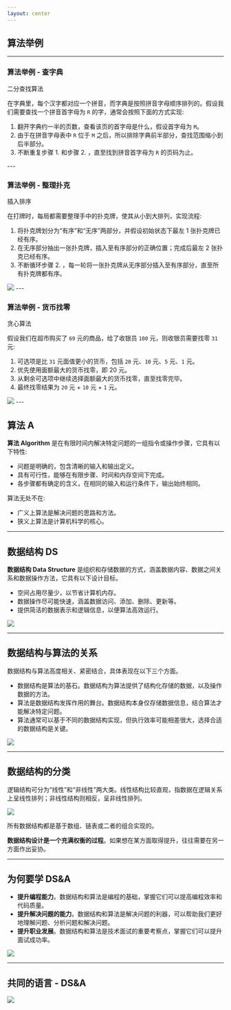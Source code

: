 ```yaml
---
layout: center
---
```


## 算法举例

---

### 算法举例 - 查字典

<div v-click="5"
  class="text-3xl absolute text-[#2B90B6] -z-1"
  v-motion
  :initial="{ x: 0, y: -50, opacity: 0}"
  :enter="{ x: 400, y: -50, opacity: 1, transition: { duration: 1000 } }">
    二分查找算法
</div>

在字典里，每个汉字都对应一个拼音，而字典是按照拼音字母顺序排列的。假设我们需要查找一个拼音首字母为 `R` 的字，通常会按照下面的方式实现:
1. 翻开字典约一半的页数，查看该页的首字母是什么，假设首字母为 `M`。
2. 由于在拼音字母表中 `R` 位于 `M` 之后，所以排除字典前半部分，查找范围缩小到后半部分。
3. 不断重复步骤 1. 和步骤 2. ，直至找到拼音首字母为 `R` 的页码为止。

<v-switch>
    <template #0> <img class="w-130 mx-auto" border="rounded" src="../images/example/bs_1.png"> </template>
    <template #1> <img class="w-130 mx-auto" border="rounded" src="../images/example/bs_2.png"> </template>
    <template #2> <img class="w-130 mx-auto" border="rounded" src="../images/example/bs_3.png"> </template>
    <template #3> <img class="w-130 mx-auto" border="rounded" src="../images/example/bs_4.png"> </template>
    <template #4> <img class="w-130 mx-auto" border="rounded" src="../images/example/bs_5.png"> </template>
    <template #5> <img class="w-130 mx-auto" border="rounded" src="../images/example/bs_5.png"> </template>
</v-switch>
<!--
从数据结构的角度，我们可以把字典视为一个已排序的“数组”；从算法的角度，我们可以将上述查字典的一系列操作看作“二分查找”
-->
---

### 算法举例 - 整理扑克

<div v-click="1"
  class="text-3xl absolute text-[#2B90B6] -z-1"
  v-motion
  :initial="{ x: 0, y: -50, opacity: 0}"
  :enter="{ x: 400, y: -50, opacity: 1, transition: { duration: 1000 } }">
    插入排序
</div>

在打牌时，每局都需要整理手中的扑克牌，使其从小到大排列，实现流程:
1. 将扑克牌划分为“有序”和“无序”两部分，并假设初始状态下最左 1 张扑克牌已经有序。
2. 在无序部分抽出一张扑克牌，插入至有序部分的正确位置；完成后最左 2 张扑克已经有序。
3. 不断循环步骤 2. ，每一轮将一张扑克牌从无序部分插入至有序部分，直至所有扑克牌都有序。

<img class="w-130 mx-auto" border="rounded" src="../images/example/insert_sort.png">
<!--
插入排序处理小型数据集时非常高效。许多编程语言的排序库函数中都有插入排序的身影。
-->
---

### 算法举例 - 货币找零

<div v-click="1"
  class="text-3xl absolute text-[#2B90B6] -z-1"
  v-motion
  :initial="{ x: 0, y: -50, opacity: 0}"
  :enter="{ x: 400, y: -50, opacity: 1, transition: { duration: 1000 } }">
    贪心算法
</div>

假设我们在超市购买了 `69` 元的商品，给了收银员 `100` 元，则收银员需要找零 `31` 元:
1. 可选项是比 `31` 元面值更小的货币，包括 `20` 元、`10` 元、`5` 元、`1` 元。 
2. 优先使用面额最大的货币找零，即 20 元。
3. 从剩余可选项中继续选择面额最大的货币找零，直至找零完毕。
4. 最终找零结果为 `20` 元 + `10` 元 + `1` 元。

<img class="w-130 mx-auto" border="rounded" src="../images/example/greedy.png">
<!--
在以上步骤中，我们每一步都采取当前看来最好的选择（尽可能用大面额的货币），最终得到了可行的找零方案。从数据结构与算法的角度看，这种方法本质上是“贪心”算法。
小到烹饪一道菜，大到星际航行，几乎所有问题的解决都离不开算法。计算机的出现使得我们能够通过编程将数据结构存储在内存中，同时编写代码调用 CPU 和 GPU 执行算法。这样一来，我们就能把生活中的问题转移到计算机上，以更高效的方式解决各种复杂问题。
-->
---

## 算法 A

**算法 Algorithm** 是在有限时间内解决特定问题的一组指令或操作步骤，它具有以下特性:
- 问题是明确的，包含清晰的输入和输出定义。
- 具有可行性，能够在有限步骤、时间和内存空间下完成。
- 各步骤都有确定的含义，在相同的输入和运行条件下，输出始终相同。

算法无处不在:
- 广义上算法是解决问题的思路和方法。
- 狭义上算法是计算机科学的核心。
<!--
在计算机问世之前，算法和数据结构就已经存在于世界的各个角落。例如，数学家们通过算法解决了很多数学问题，工程师们通过算法设计了很多建筑和机械。算法和数据结构是人类智慧的结晶，是人类文明的重要组成部分。
-->
---

## 数据结构 DS

**数据结构 Data Structure** 是组织和存储数据的方式，涵盖数据内容、数据之间关系和数据操作方法，它具有以下设计目标。
- 空间占用尽量少，以节省计算机内存。
- 数据操作尽可能快速，涵盖数据访问、添加、删除、更新等。
- 提供简洁的数据表示和逻辑信息，以便算法高效运行。

<img class="w-130 mx-auto" border="rounded" src="../images/intro/memory.png">

<!--
图展示了一个计算机内存条，其中每个黑色方块都包含一块内存空间。我们可以将内存想象成一个巨大的 Excel 表格，其中每个单元格都可以存储一定大小的数据.
当算法程序运行时，正在处理的数据主要存储在内存中。系统通过内存地址来访问目标位置的数据。计算机根据特定规则为每个内存空间分配了编号，确保每个内存空间都有唯一的内存地址。有了这些地址，程序便可以访问内存中的数据。
-->
---

## 数据结构与算法的关系

数据结构与算法高度相关、紧密结合，具体表现在以下三个方面。
- 数据结构是算法的基石。数据结构为算法提供了结构化存储的数据，以及操作数据的方法。
- 算法是数据结构发挥作用的舞台。数据结构本身仅存储数据信息，结合算法才能解决特定问题。
- 算法通常可以基于不同的数据结构实现，但执行效率可能相差很大，选择合适的数据结构是关键。

<img class="w-130 mx-auto" border="rounded" src="../images/intro/ds_a.png">

---

## 数据结构的分类


逻辑结构可分为“线性”和“非线性”两大类。线性结构比较直观，指数据在逻辑关系上呈线性排列；非线性结构则相反，呈非线性排列。

<img class="w-100" border="rounded" src="../images/intro/cat.png">

所有数据结构都是基于数组、链表或二者的组合实现的。

**数据结构设计是一个充满权衡的过程**。如果想在某方面取得提升，往往需要在另一方面作出妥协。

<!--
在数组和链表中，数据按照一定顺序排列，体现了数据之间的线性关系；而在树中，数据从顶部向下按层次排列，表现出“祖先”与“后代”之间的派生关系；图则由节点和边构成，反映了复杂的网络关系。
权衡例子：
- 链表相较于数组，在数据添加和删除操作上更加便捷，但牺牲了数据访问速度。
- 图相较于链表，提供了更丰富的逻辑信息，但需要占用更大的内存空间。
-->
---

## 为何要学 DS&A

- **提升编程能力**。数据结构和算法是编程的基础，掌握它们可以提高编程效率和代码质量。
- **提升解决问题的能力**。数据结构和算法是解决问题的利器，可以帮助我们更好地理解问题、分析问题和解决问题。
- **提升职业发展**。数据结构和算法是技术面试的重要考察点，掌握它们可以提升面试成功率。

<img v-click="1" class="w-120 mx-auto" border="rounded" src="../images/intro/AI.png">

---

## 共同的语言 - DS&A

<img class="w-100 mx-auto" border="rounded" src="../images/intro/practitioner.png">

<!-- 
<img class="w-100" border="rounded" src="../images/intro/salary_1.png">
数据来源: [金十数据](https://xnews.jin10.com/details/110194)
::right::
<img class="w-100" border="rounded" src="../images/intro/salary_2.png"> 
-->
